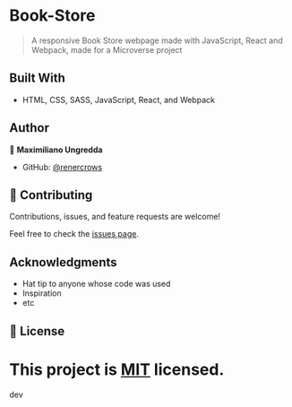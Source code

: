 # Book-Store

> A responsive Book Store webpage made with JavaScript, React and Webpack, made for a Microverse project

## Built With

- HTML, CSS, SASS, JavaScript, React, and Webpack

## Author

👤 **Maximiliano Ungredda**

- GitHub: [@renercrows](https://github.com/renercrows)


## 🤝 Contributing

Contributions, issues, and feature requests are welcome!

Feel free to check the [issues page](../../issues/).

## Acknowledgments

- Hat tip to anyone whose code was used
- Inspiration
- etc

## 📝 License

This project is [MIT](./MIT.md) licensed.
=======
dev
